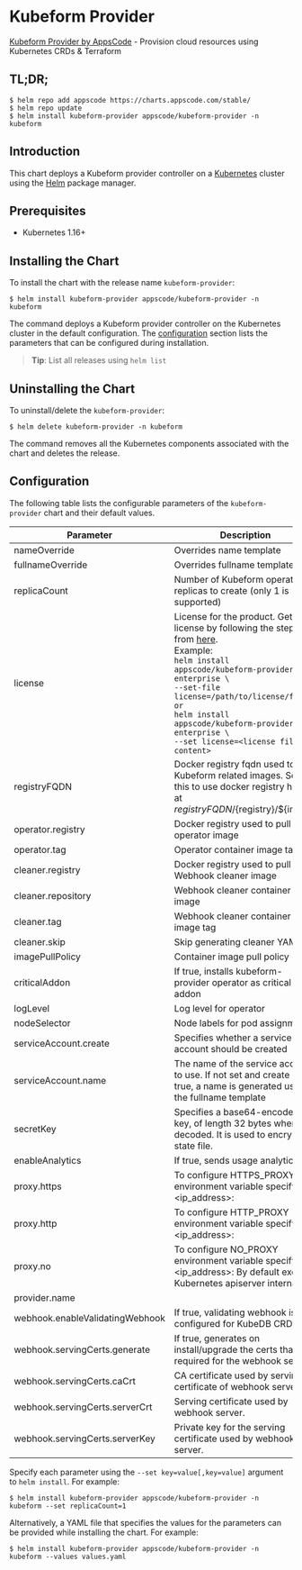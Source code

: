 # Kubeform Provider

[Kubeform Provider by AppsCode](https://github.com/kubeform) - Provision cloud resources using Kubernetes CRDs & Terraform

## TL;DR;

```console
$ helm repo add appscode https://charts.appscode.com/stable/
$ helm repo update
$ helm install kubeform-provider appscode/kubeform-provider -n kubeform
```

## Introduction

This chart deploys a Kubeform provider controller on a [Kubernetes](http://kubernetes.io) cluster using the [Helm](https://helm.sh) package manager.

## Prerequisites

- Kubernetes 1.16+

## Installing the Chart

To install the chart with the release name `kubeform-provider`:

```console
$ helm install kubeform-provider appscode/kubeform-provider -n kubeform
```

The command deploys a Kubeform provider controller on the Kubernetes cluster in the default configuration. The [configuration](#configuration) section lists the parameters that can be configured during installation.

> **Tip**: List all releases using `helm list`

## Uninstalling the Chart

To uninstall/delete the `kubeform-provider`:

```console
$ helm delete kubeform-provider -n kubeform
```

The command removes all the Kubernetes components associated with the chart and deletes the release.

## Configuration

The following table lists the configurable parameters of the `kubeform-provider` chart and their default values.

|            Parameter            |                                                                                                                                                                                          Description                                                                                                                                                                                           |    Default     |
|---------------------------------|------------------------------------------------------------------------------------------------------------------------------------------------------------------------------------------------------------------------------------------------------------------------------------------------------------------------------------------------------------------------------------------------|----------------|
| nameOverride                    | Overrides name template                                                                                                                                                                                                                                                                                                                                                                        | `""`           |
| fullnameOverride                | Overrides fullname template                                                                                                                                                                                                                                                                                                                                                                    | `""`           |
| replicaCount                    | Number of Kubeform operator replicas to create (only 1 is supported)                                                                                                                                                                                                                                                                                                                           | `1`            |
| license                         | License for the product. Get a license by following the steps from [here](https://kubeform.com/docs/latest/setup/install/overview/#get-a-license). <br> Example: <br> `helm install appscode/kubeform-provider-enterprise \` <br> `--set-file license=/path/to/license/file` <br> `or` <br> `helm install appscode/kubeform-provider-enterprise \` <br> `--set license=<license file content>` | `""`           |
| registryFQDN                    | Docker registry fqdn used to pull Kubeform related images. Set this to use docker registry hosted at ${registryFQDN}/${registry}/${image}                                                                                                                                                                                                                                                      | `""`           |
| operator.registry               | Docker registry used to pull operator image                                                                                                                                                                                                                                                                                                                                                    | `kubeform`     |
| operator.tag                    | Operator container image tag                                                                                                                                                                                                                                                                                                                                                                   | `v0.1.0`       |
| cleaner.registry                | Docker registry used to pull Webhook cleaner image                                                                                                                                                                                                                                                                                                                                             | `appscode`     |
| cleaner.repository              | Webhook cleaner container image                                                                                                                                                                                                                                                                                                                                                                | `kubectl`      |
| cleaner.tag                     | Webhook cleaner container image tag                                                                                                                                                                                                                                                                                                                                                            | `v1.16`        |
| cleaner.skip                    | Skip generating cleaner YAML                                                                                                                                                                                                                                                                                                                                                                   | `false`        |
| imagePullPolicy                 | Container image pull policy                                                                                                                                                                                                                                                                                                                                                                    | `IfNotPresent` |
| criticalAddon                   | If true, installs kubeform-provider operator as critical addon                                                                                                                                                                                                                                                                                                                                 | `false`        |
| logLevel                        | Log level for operator                                                                                                                                                                                                                                                                                                                                                                         | `3`            |
| nodeSelector                    | Node labels for pod assignment                                                                                                                                                                                                                                                                                                                                                                 | ``             |
| serviceAccount.create           | Specifies whether a service account should be created                                                                                                                                                                                                                                                                                                                                          | `true`         |
| serviceAccount.name             | The name of the service account to use. If not set and create is true, a name is generated using the fullname template                                                                                                                                                                                                                                                                         | ``             |
| secretKey                       | Specifies a base64-encoded key, of length 32 bytes when decoded. It is used to encrypt the state file.                                                                                                                                                                                                                                                                                         | ``             |
| enableAnalytics                 | If true, sends usage analytics                                                                                                                                                                                                                                                                                                                                                                 | `true`         |
| proxy.https                     | To configure HTTPS_PROXY environment variable specify <ip_address>:<port>                                                                                                                                                                                                                                                                                                                      | `''`           |
| proxy.http                      | To configure HTTP_PROXY environment variable specify <ip_address>:<port>                                                                                                                                                                                                                                                                                                                       | `''`           |
| proxy.no                        | To configure NO_PROXY environment variable specify <ip_address>:<port> By default exclude Kubernetes apiserver internal IP.                                                                                                                                                                                                                                                                    | `'10.43.0.1'`  |
| provider.name                   |                                                                                                                                                                                                                                                                                                                                                                                                | `linode`       |
| webhook.enableValidatingWebhook | If true, validating webhook is configured for KubeDB CRDss                                                                                                                                                                                                                                                                                                                                     | `true`         |
| webhook.servingCerts.generate   | If true, generates on install/upgrade the certs that is required for the webhook server.                                                                                                                                                                                                                                                                                                       | `true`         |
| webhook.servingCerts.caCrt      | CA certificate used by serving certificate of webhook server.                                                                                                                                                                                                                                                                                                                                  | `""`           |
| webhook.servingCerts.serverCrt  | Serving certificate used by webhook server.                                                                                                                                                                                                                                                                                                                                                    | `""`           |
| webhook.servingCerts.serverKey  | Private key for the serving certificate used by webhook server.                                                                                                                                                                                                                                                                                                                                | `""`           |


Specify each parameter using the `--set key=value[,key=value]` argument to `helm install`. For example:

```console
$ helm install kubeform-provider appscode/kubeform-provider -n kubeform --set replicaCount=1
```

Alternatively, a YAML file that specifies the values for the parameters can be provided while
installing the chart. For example:

```console
$ helm install kubeform-provider appscode/kubeform-provider -n kubeform --values values.yaml
```
